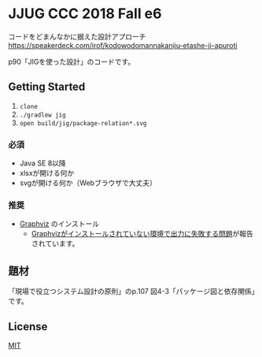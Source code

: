JJUG CCC 2018 Fall e6
============================================================

コードをどまんなかに据えた設計アプローチ
https://speakerdeck.com/irof/kodowodomannakaniju-etashe-ji-apuroti

p90「JIGを使った設計」のコードです。

## Getting Started

1. `clone`
2. `./gradlew jig`
3. `open build/jig/package-relation*.svg`

### 必須

- Java SE 8以降
- xlsxが開ける何か
- svgが開ける何か（Webブラウザで大丈夫）

### 推奨

- [Graphviz](https://www.graphviz.org/) のインストール
  - [Graphvizがインストールされていない環境で出力に失敗する問題](https://github.com/dddjava/Jig/issues/205)が報告されています。

## 題材

「現場で役立つシステム設計の原則」のp.107 図4-3「パッケージ図と依存関係」です。

## License

[MIT](LICENSE)

